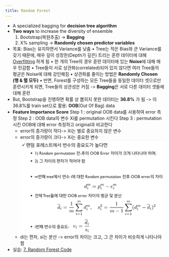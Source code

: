 ```yaml
---
title: Random Forest
---
```


- A specialized bagging for **decision tree algorithm**
- **Two ways** to increase the diversity of ensemble
	1. Bootstrap(복원추출) -> **Bagging**
	2. X% sampling -> **Randomly chosen predictor variables**
- 목표: Bias는 유지하면서 Variance를 낮춤
	• Tree는 작은 Bias와 큰 Variance를 갖기 때문에, 매우 깊이 성장한(Depth가 깊은) 트리는 훈련 데이터에 대해 [Overfitting](https://code7ssage.github.io/Overfitting/) 하게 됨 
	• 한 개의 Tree의 경우 훈련 데이터에 있는 **Noise**에 대해 매우 민감함 
	• Tree들이 서로 상관화(correlated)되어 있지 않다면 여러 Tree들의 평균은 Noise에 대해 강인해짐 
	• 상관화를 줄이는 방법은 **Randomly Chosen (행 & 렬 모두)**
	• 반면, Forest를 구성하는 모든 Tree들을 동일한 데이터 셋으로만 훈련시키게 되면, Tree들의 상관성은 커짐 -> **Bagging**은 서로 다른 데이터 셋들에 대해 훈련
- But, Bootstrap을 진행하면 확률 상 뽑히지 못한 데이터는 **36.8%** 가 됨
	-> 이 36.8%를 train set으로 활용: **OOB**(Out Of Bag) data
- **Feature Importance Score**
	Step 1 : original OOB data를 사용하여 error 측정
	Step 2 : OOB data의 변수 Xi를 permutation 시킨다 
	Step 3 : permutation시킨 OOB에 대해 error 측정하고 original과 비교한다
	- error의 증가량이 작다-> Xi는 별로 중요하지 않은 변수
	- error의 증가량이 크다-> Xi는 중요한 변수
	![image](https://github.com/code7ssage/code7ssage.github.io/blob/master/assets/attached%20file/Pasted%20image%2020240106164456.png?raw=true)
	- di는 편차, si는 분산
		-> error의 차이는 크고, 그 큰 차이가 비슷하게 나타나야 함
- 실습: [7. Random Forest Code](https://code7ssage.github.io/7.-Random-Forest-Code/)